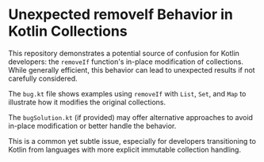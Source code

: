 # Unexpected removeIf Behavior in Kotlin Collections

This repository demonstrates a potential source of confusion for Kotlin developers: the `removeIf` function's in-place modification of collections. While generally efficient, this behavior can lead to unexpected results if not carefully considered.

The `bug.kt` file shows examples using `removeIf` with `List`, `Set`, and `Map` to illustrate how it modifies the original collections.

The `bugSolution.kt` (if provided) may offer alternative approaches to avoid in-place modification or better handle the behavior.

This is a common yet subtle issue, especially for developers transitioning to Kotlin from languages with more explicit immutable collection handling.